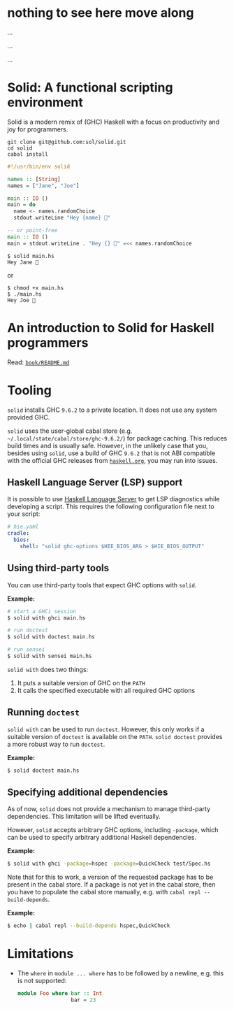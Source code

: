 # nothing to see here move along
...

...

...

# Solid: A functional scripting environment

Solid is a modern remix of (GHC) Haskell with a focus on productivity and joy
for programmers.

```
git clone git@github.com:sol/solid.git
cd solid
cabal install
```

```haskell
#!/usr/bin/env solid

names :: [String]
names = ["Jane", "Joe"]

main :: IO ()
main = do
  name <- names.randomChoice
  stdout.writeLine "Hey {name} 👋"
```
```haskell ignore
-- or point-free
main :: IO ()
main = stdout.writeLine . "Hey {} 👋" =<< names.randomChoice
```

```
$ solid main.hs
Hey Jane 👋
```
or
```
$ chmod +x main.hs
$ ./main.hs
Hey Joe 👋
```

# An introduction to Solid for Haskell programmers

Read: [`book/README.md`](book/README.md)

# Tooling

`solid` installs GHC `9.6.2` to a private location.  It does not use any system
provided GHC.

`solid` uses the user-global cabal store (e.g.
`~/.local/state/cabal/store/ghc-9.6.2/`) for package caching.  This reduces
build times and is usually safe.  However, in the unlikely case that you,
besides using `solid`, use a build of GHC `9.6.2` that is not ABI compatible
with the official GHC releases from
[`haskell.org`](https://www.haskell.org/ghc/), you may run into issues.

## Haskell Language Server (LSP) support

It is possible to use [Haskell Language Server](https://github.com/haskell/haskell-language-server)
to get LSP diagnostics while developing a script.  This requires the following
configuration file next to your script:

```yaml
# hie.yaml
cradle:
  bios:
    shell: "solid ghc-options $HIE_BIOS_ARG > $HIE_BIOS_OUTPUT"
```


## Using third-party tools

You can use third-party tools that expect GHC options with `solid`.

**Example:**

```bash
# start a GHCi session
$ solid with ghci main.hs
```

```bash
# run doctest
$ solid with doctest main.hs
```

```bash
# run sensei
$ solid with sensei main.hs
```

`solid with` does two things:

1. It puts a suitable version of GHC on the `PATH`
1. It calls the specified executable with all required GHC options

## Running `doctest`

`solid with` can be used to run `doctest`.  However, this only works if a
suitable version of `doctest` is available on the `PATH`.  `solid doctest`
provides a more robust way to run `doctest`.

**Example:**

```bash
$ solid doctest main.hs
```

## Specifying additional dependencies

As of now, `solid` does not provide a mechanism to manage third-party
dependencies.  This limitation will be lifted eventually.

However, `solid` accepts arbitrary GHC options, including `-package`, which can
be used to specify arbitrary additional Haskell dependencies.

**Example:**

```bash
$ solid with ghci -package=hspec -package=QuickCheck test/Spec.hs
```

Note that for this to work, a version of the requested package has to be
present in the cabal store.  If a package is not yet in the cabal store, then
you have to populate the cabal store manually, e.g. with `cabal repl
--build-depends`.

**Example:**

```bash
$ echo | cabal repl --build-depends hspec,QuickCheck
```

# Limitations

- The `where` in `module ... where` has to be followed by a newline, e.g. this
  is not supported:

  ```haskell ignore
  module Foo where bar :: Int
                   bar = 23
  ```
